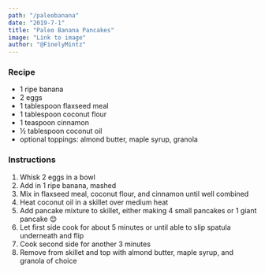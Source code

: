 ```yaml
---
path: "/paleobanana"
date: "2019-7-1"
title: "Paleo Banana Pancakes" 
image: "Link to image"
author: "@FinelyMintz"
---
```



### Recipe 

* 1 ripe banana
* 2 eggs
* 1 tablespoon flaxseed meal
* 1 tablespoon coconut flour
* 1 teaspoon cinnamon
* ½ tablespoon coconut oil
* optional toppings: almond butter, maple syrup, granola



### Instructions

1.	Whisk 2 eggs in a bowl
2.	Add in 1 ripe banana, mashed
3.	Mix in flaxseed meal, coconut flour, and cinnamon until well combined
4.	Heat coconut oil in a skillet over medium heat
5.	Add pancake mixture to skillet, either making 4 small pancakes or 1 giant pancake 😊 
6.	Let first side cook for about 5 minutes or until able to slip spatula underneath and flip
7.	Cook second side for another 3 minutes
8.	Remove from skillet and top with almond butter, maple syrup, and granola of choice

